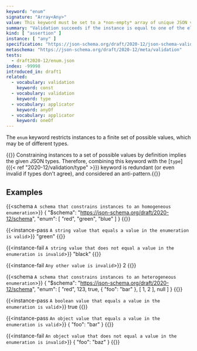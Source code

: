 ```yaml
---
keyword: "enum"
signature: "Array<Any>"
value: This keyword must be set to a *non-empty* array of unique JSON values
summary: "Validation succeeds if the instance is equal to one of the elements in this keyword's array value."
kind: [ "assertion" ]
instance: [ "any" ]
specification: "https://json-schema.org/draft/2020-12/json-schema-validation.html#section-6.1.2"
metaschema: "https://json-schema.org/draft/2020-12/meta/validation"
tests:
  - draft2020-12/enum.json
index: -99998
introduced_in: draft1
related:
  - vocabulary: validation
    keyword: const
  - vocabulary: validation
    keyword: type
  - vocabulary: applicator
    keyword: anyOf
  - vocabulary: applicator
    keyword: oneOf
---
```


The `enum` keyword restricts instances to a finite set of possible values,
which may be of different types.

{{<best-practice>}} Constraining instances to a set of possible values by
definition implies the given JSON types. Therefore, combining this keyword with
the [`type`]({{< ref "2020-12/validation/type" >}}) keyword is redundant (or
even invalid if types don't agree), and considered an
anti-pattern.{{</best-practice>}}

## Examples

{{<schema `A schema that constrains instances to an homogeneous enumeration`>}}
{
  "$schema": "https://json-schema.org/draft/2020-12/schema",
  "enum": [ "red", "green", "blue" ]
}
{{</schema>}}

{{<instance-pass `A string value that equals a value in the enumeration is valid`>}}
"green"
{{</instance-pass>}}

{{<instance-fail `A string value that does not equal a value in the enumeration is invalid`>}}
"black"
{{</instance-fail>}}

{{<instance-fail `Any other value is invalid`>}}
2
{{</instance-fail>}}

{{<schema `A schema that constrains instances to an heterogeneous enumeration`>}}
{
  "$schema": "https://json-schema.org/draft/2020-12/schema",
  "enum": [ "red", 123, true, { "foo": "bar" }, [ 1, 2 ], null ]
}
{{</schema>}}

{{<instance-pass `A boolean value that equals a value in the enumeration is valid`>}}
true
{{</instance-pass>}}

{{<instance-pass `An object value that equals a value in the enumeration is valid`>}}
{ "foo": "bar" }
{{</instance-pass>}}

{{<instance-fail `An object value that does not equal a value in the enumeration is invalid`>}}
{ "foo": "baz" }
{{</instance-fail>}}
